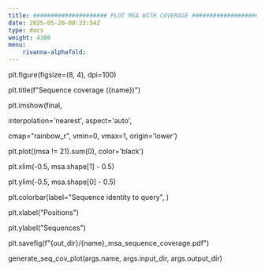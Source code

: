 ```yaml
---
title: ##################### PLOT MSA WITH COVERAGE ####################
date: 2025-05-20-00:23:54Z
type: docs 
weight: 4300
menu: 
    rivanna-alphafold:
---
```



plt.figure(figsize=(8, 4), dpi=100)

plt.title(f"Sequence coverage ({name})")

plt.imshow(final,

interpolation='nearest', aspect='auto',

cmap="rainbow_r", vmin=0, vmax=1, origin='lower')

plt.plot((msa != 21).sum(0), color='black')

plt.xlim(-0.5, msa.shape[1] - 0.5)

plt.ylim(-0.5, msa.shape[0] - 0.5)

plt.colorbar(label="Sequence identity to query", )

plt.xlabel("Positions")

plt.ylabel("Sequences")

plt.savefig(f"{out_dir}/{name}_msa_sequence_coverage.pdf")

generate_seq_cov_plot(args.name, args.input_dir, args.output_dir)

